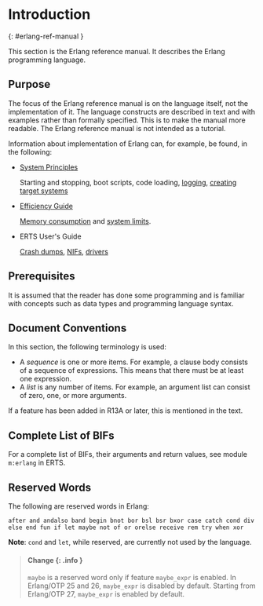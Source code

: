<!--
%CopyrightBegin%

SPDX-License-Identifier: Apache-2.0

Copyright Ericsson AB 2023-2024. All Rights Reserved.

Licensed under the Apache License, Version 2.0 (the "License");
you may not use this file except in compliance with the License.
You may obtain a copy of the License at

    http://www.apache.org/licenses/LICENSE-2.0

Unless required by applicable law or agreed to in writing, software
distributed under the License is distributed on an "AS IS" BASIS,
WITHOUT WARRANTIES OR CONDITIONS OF ANY KIND, either express or implied.
See the License for the specific language governing permissions and
limitations under the License.

%CopyrightEnd%
-->
# Introduction

[](){: #erlang-ref-manual }

This section is the Erlang reference manual. It describes the Erlang programming
language.

## Purpose

The focus of the Erlang reference manual is on the language itself, not the
implementation of it. The language constructs are described in text and with
examples rather than formally specified. This is to make the manual more
readable. The Erlang reference manual is not intended as a tutorial.

Information about implementation of Erlang can, for example, be found, in the
following:

- [System Principles](`e:system:system_principles.md`)

  Starting and stopping, boot scripts, code loading,
  [logging](`e:system:error_logging.md`),
  [creating target systems](`e:system:create_target.md`)

- [Efficiency Guide](`e:system:efficiency_guide.md`)

  [Memory consumption](`e:system:memory.md`) and
  [system limits](`e:system:system_limits.md`).

- ERTS User's Guide

  [Crash dumps](`e:erts:crash_dump.md`), [NIFs](`e:erts:erl_nif.md`),
  [drivers](`e:erts:driver.md`)

## Prerequisites

It is assumed that the reader has done some programming and is familiar with
concepts such as data types and programming language syntax.

## Document Conventions

In this section, the following terminology is used:

- A _sequence_ is one or more items. For example, a clause body consists of a
  sequence of expressions. This means that there must be at least one
  expression.
- A _list_ is any number of items. For example, an argument list can consist of
  zero, one, or more arguments.

If a feature has been added in R13A or later, this is mentioned in the text.

## Complete List of BIFs

For a complete list of BIFs, their arguments and return values, see module `m:erlang`
in ERTS.

## Reserved Words

The following are reserved words in Erlang:

`after and andalso band begin bnot bor bsl bsr bxor case catch cond div else end fun if let maybe not of or orelse receive rem try when xor`

**Note**: `cond` and `let`, while reserved, are currently not used by the
language.

> #### Change {: .info }
>
> `maybe` is a reserved word only if feature `maybe_expr` is enabled. In
> Erlang/OTP 25 and 26, `maybe_expr` is disabled by default. Starting from
> Erlang/OTP 27, `maybe_expr` is enabled by default.

